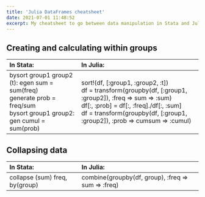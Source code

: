 ```yaml
---
title: 'Julia DataFrames cheatsheet'
date: 2021-07-01 11:48:52
excerpt: My cheatsheet to go between data manipulation in Stata and Julia/DataFrames
---
```


## Creating and calculating within groups

| In Stata:      | In Julia: |
| :------------- | :-------- |
|bysort group1 group2 (t): egen sum = sum(freq) <br> generate prob = freq/sum <br> bysort group1 group2: gen cumul = sum(prob) | sort!(df, [:group1, :group2, :t]) <br> df = transform(groupby(df, [:group1, :group2]), :freq =&gt; sum =&gt; :sum) <br> df[:, :prob] = df[:, :freq]./df[:, :sum] <br> df = transform(groupby(df, [:group1, :group2]), :prob => cumsum => :cumul) |

## Collapsing data

| In Stata: | In Julia: |
| :-------- | :-------- |
| collapse (sum) freq, by(group) | combine(groupby(df, group), :freq => sum => :freq) |
